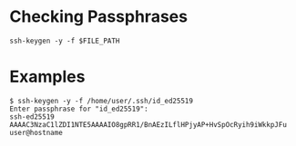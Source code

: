 # Checking Passphrases

```shell
ssh-keygen -y -f $FILE_PATH
```

# Examples

```shell
$ ssh-keygen -y -f /home/user/.ssh/id_ed25519
Enter passphrase for "id_ed25519": 
ssh-ed25519 AAAAC3NzaC1lZDI1NTE5AAAAIO8gpRR1/BnAEzILflHPjyAP+HvSpOcRyih9iWkkpJFu user@hostname
```